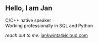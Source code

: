 Hello, I am Jan
---------------
C/C++ native speaker  
Working professionally in SQL and Python
  
*reach out to me:* 
jankwinta@icloud.com  
